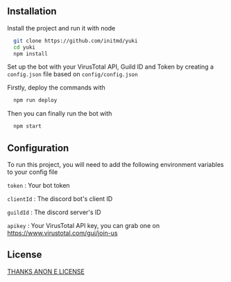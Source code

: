 ## Installation

Install the project and run it with node

```bash
  git clone https://github.com/initmd/yuki
  cd yuki
  npm install
```

Set up the bot with your VirusTotal API, Guild ID and Token by creating a `config.json` file based on `config/config.json`

Firstly, deploy the commands with

```bash
  npm run deploy
```

Then you can finally run the bot with 

```bash
  npm start
```
## Configuration

To run this project, you will need to add the following environment variables to your config file

`token` : Your bot token

`clientId` : The discord bot's client ID

`guildId` : The discord server's ID

`apikey` : Your VirusTotal API key, you can grab one on https://www.virustotal.com/gui/join-us


## License

[THANKS ANON E LICENSE](https://github.com/dangeru/thanks_anon_e_license/blob/master/LICENSE)

